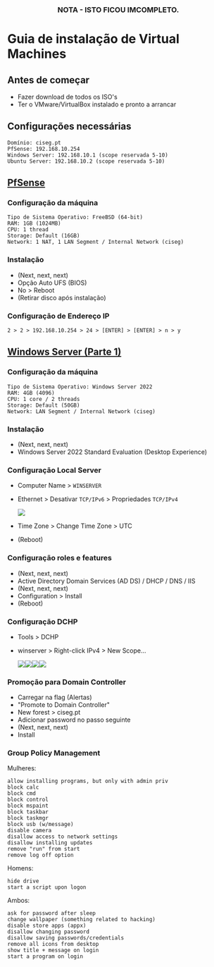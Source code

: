 <div align="center">
<h3>

**NOTA - ISTO FICOU IMCOMPLETO.**

</h>
</div>

# Guia de instalação de Virtual Machines

## Antes de começar
- Fazer download de todos os ISO's
- Ter o VMware/VirtualBox instalado e pronto a arrancar

## Configurações necessárias
    Domínio: ciseg.pt
    PfSense: 192.168.10.254
    Windows Server: 192.168.10.1 (scope reservada 5-10)
    Ubuntu Server: 192.168.10.2 (scope reservada 5-10)

## [PfSense](https://www.pfsense.org/download/)
### Configuração da máquina
    Tipo de Sistema Operativo: FreeBSD (64-bit)
    RAM: 1GB (1024MB)
    CPU: 1 thread
    Storage: Default (16GB)
    Network: 1 NAT, 1 LAN Segment / Internal Network (ciseg)
### Instalação
- (Next, next, next)
- Opção Auto UFS (BIOS)
- No > Reboot
- (Retirar disco após instalação)
### Configuração de Endereço IP
    2 > 2 > 192.168.10.254 > 24 > [ENTER] > [ENTER] > n > y

## [Windows Server (Parte 1)](https://www.microsoft.com/en-us/evalcenter/download-windows-server-2022)
### Configuração da máquina
    Tipo de Sistema Operativo: Windows Server 2022
    RAM: 4GB (4096)
    CPU: 1 core / 2 threads
    Storage: Default (50GB)
    Network: LAN Segment / Internal Network (ciseg)
### Instalação
- (Next, next, next)
- Windows Server 2022 Standard Evaluation (Desktop Experience)
### Configuração Local Server
- Computer Name > `WINSERVER`
- Ethernet > Desativar `TCP/IPv6` > Propriedades `TCP/IPv4`

    ![](.media/TCP-IPv4.png)

- Time Zone > Change Time Zone > UTC
- (Reboot)

### Configuração roles e features
- (Next, next, next)
- Active Directory Domain Services (AD DS) / DHCP / DNS / IIS
- (Next, next, next)
- Configuration > Install
- (Reboot)

### Configuração DCHP
- Tools > DCHP
- winserver > Right-click IPv4 > New Scope...

    ![](.media/DHCP-Scope1.png)![](.media/DHCP-Scope2.png)![](.media/DHCP-Scope3.png)![](.media/DHCP-Scope4.png)

### Promoção para Domain Controller
- Carregar na flag (Alertas)
- "Promote to Domain Controller"
- New forest > ciseg.pt
- Adicionar password no passo seguinte
- (Next, next, next)
- Install

### Group Policy Management

Mulheres:
    
    allow installing programs, but only with admin priv
    block calc
    block cmd
    block control
    block mspaint
    block taskbar
    block taskmgr
    block usb (w/message)
    disable camera
    disallow access to network settings
    disallow installing updates
    remove "run" from start
    remove log off option
    

Homens:

    hide drive
    start a script upon logon

Ambos:

    ask for password after sleep
    change wallpaper (something related to hacking)
    disable store apps (appx)
    disallow changing password
    disallow saving passwords/credentials
    remove all icons from desktop
    show title + message on login
    start a program on login